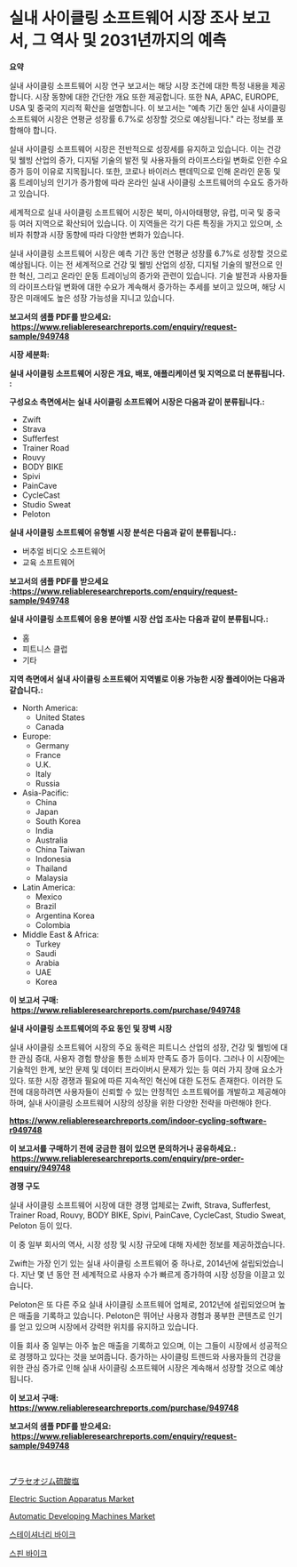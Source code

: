 <p><h1>실내 사이클링 소프트웨어 시장 조사 보고서, 그 역사 및 2031년까지의 예측</h1></p><p><strong>요약</strong></p>
<p><p>실내 사이클링 소프트웨어 시장 연구 보고서는 해당 시장 조건에 대한 특정 내용을 제공합니다. 시장 동향에 대한 간단한 개요 또한 제공합니다. 또한 NA, APAC, EUROPE, USA 및 중국의 지리적 확산을 설명합니다. 이 보고서는 "예측 기간 동안 실내 사이클링 소프트웨어 시장은 연평균 성장률 6.7%로 성장할 것으로 예상됩니다." 라는 정보를 포함해야 합니다.</p><p>실내 사이클링 소프트웨어 시장은 전반적으로 성장세를 유지하고 있습니다. 이는 건강 및 웰빙 산업의 증가, 디지털 기술의 발전 및 사용자들의 라이프스타일 변화로 인한 수요 증가 등이 이유로 지목됩니다. 또한, 코로나 바이러스 팬데믹으로 인해 온라인 운동 및 홈 트레이닝의 인기가 증가함에 따라 온라인 실내 사이클링 소프트웨어의 수요도 증가하고 있습니다.</p><p>세계적으로 실내 사이클링 소프트웨어 시장은 북미, 아시아태평양, 유럽, 미국 및 중국 등 여러 지역으로 확산되어 있습니다. 이 지역들은 각기 다른 특징을 가지고 있으며, 소비자 취향과 시장 동향에 따라 다양한 변화가 있습니다.</p><p>실내 사이클링 소프트웨어 시장은 예측 기간 동안 연평균 성장률 6.7%로 성장할 것으로 예상됩니다. 이는 전 세계적으로 건강 및 웰빙 산업의 성장, 디지털 기술의 발전으로 인한 혁신, 그리고 온라인 운동 트레이닝의 증가와 관련이 있습니다. 기술 발전과 사용자들의 라이프스타일 변화에 대한 수요가 계속해서 증가하는 추세를 보이고 있으며, 해당 시장은 미래에도 높은 성장 가능성을 지니고 있습니다.</p></p>
<p><strong>보고서의 샘플 PDF를 받으세요: &nbsp;<a href="https://www.reliableresearchreports.com/enquiry/request-sample/949748">https://www.reliableresearchreports.com/enquiry/request-sample/949748</a></strong></p>
<p><strong>시장 세분화:</strong></p>
<p><strong> 실내 사이클링 소프트웨어 시장은 개요, 배포, 애플리케이션 및 지역으로 더 분류됩니다. :</strong></p>
<p><strong>구성요소 측면에서는 실내 사이클링 소프트웨어 시장은 다음과 같이 분류됩니다.:</strong></p>
<p><ul><li>Zwift</li><li>Strava</li><li>Sufferfest</li><li>Trainer Road</li><li>Rouvy</li><li>BODY BIKE</li><li>Spivi</li><li>PainCave</li><li>CycleCast</li><li>Studio Sweat</li><li>Peloton</li></ul></p>
<p><strong> 실내 사이클링 소프트웨어 유형별 시장 분석은 다음과 같이 분류됩니다.:</strong></p>
<p><ul><li>버추얼 비디오 소프트웨어</li><li>교육 소프트웨어</li></ul></p>
<p><strong>보고서의 샘플 PDF를 받으세요 :<a href="https://www.reliableresearchreports.com/enquiry/request-sample/949748">https://www.reliableresearchreports.com/enquiry/request-sample/949748</a></strong></p>
<p><strong> 실내 사이클링 소프트웨어 응용 분야별 시장 산업 조사는 다음과 같이 분류됩니다.:</strong></p>
<p><ul><li>홈</li><li>피트니스 클럽</li><li>기타</li></ul></p>
<p><strong>지역 측면에서 실내 사이클링 소프트웨어 지역별로 이용 가능한 시장 플레이어는 다음과 같습니다.:</strong></p>
<p><ul>
    <li>
        North America:
        <ul>
            <li>United States</li>
            <li>Canada</li>
        </ul>
    </li>
    <li>
        Europe:
        <ul>
            <li>Germany</li>
            <li>France</li>
            <li>U.K.</li>
            <li>Italy</li>
            <li>Russia</li>
        </ul>
    </li>
    <li>
        Asia-Pacific:
        <ul>
            <li>China</li>
            <li>Japan</li>
            <li>South Korea</li>
            <li>India</li>
            <li>Australia</li>
            <li>China Taiwan</li>
            <li>Indonesia</li>
            <li>Thailand</li>
            <li>Malaysia</li>
        </ul>
    </li>
    <li>
        Latin America:
        <ul>
            <li>Mexico</li>
            <li>Brazil</li>
            <li>Argentina Korea</li>
            <li>Colombia</li>
        </ul>
    </li>
    <li>
        Middle East & Africa:
        <ul>
            <li>Turkey</li>
            <li>Saudi</li>
            <li>Arabia</li>
            <li>UAE</li>
            <li>Korea</li>
        </ul>
    </li>
    </ul></p>
<p><strong>이 보고서 구매: &nbsp;<a href="https://www.reliableresearchreports.com/purchase/949748">https://www.reliableresearchreports.com/purchase/949748</a></strong></p>
<p><strong>실내 사이클링 소프트웨어의 주요 동인 및 장벽 시장</strong></p>
<p><p>실내 사이클링 소프트웨어 시장의 주요 동력은 피트니스 산업의 성장, 건강 및 웰빙에 대한 관심 증대, 사용자 경험 향상을 통한 소비자 만족도 증가 등이다. 그러나 이 시장에는 기술적인 한계, 보안 문제 및 데이터 프라이버시 문제가 있는 등 여러 가지 장애 요소가 있다. 또한 시장 경쟁과 필요에 따른 지속적인 혁신에 대한 도전도 존재한다. 이러한 도전에 대응하려면 사용자들이 신뢰할 수 있는 안정적인 소프트웨어를 개발하고 제공해야 하며, 실내 사이클링 소프트웨어 시장의 성장을 위한 다양한 전략을 마련해야 한다.</p></p>
<p><strong><a href="https://www.reliableresearchreports.com/indoor-cycling-software-r949748">https://www.reliableresearchreports.com/indoor-cycling-software-r949748</a></strong></p>
<p><strong>이 보고서를 구매하기 전에 궁금한 점이 있으면 문의하거나 공유하세요.: &nbsp;<a href="https://www.reliableresearchreports.com/enquiry/pre-order-enquiry/949748">https://www.reliableresearchreports.com/enquiry/pre-order-enquiry/949748</a></strong></p>
<p><strong>경쟁 구도</strong></p>
<p><p>실내 사이클링 소프트웨어 시장에 대한 경쟁 업체로는 Zwift, Strava, Sufferfest, Trainer Road, Rouvy, BODY BIKE, Spivi, PainCave, CycleCast, Studio Sweat, Peloton 등이 있다. </p><p>이 중 일부 회사의 역사, 시장 성장 및 시장 규모에 대해 자세한 정보를 제공하겠습니다.</p><p>Zwift는 가장 인기 있는 실내 사이클링 소프트웨어 중 하나로, 2014년에 설립되었습니다. 지난 몇 년 동안 전 세계적으로 사용자 수가 빠르게 증가하여 시장 성장을 이끌고 있습니다.</p><p>Peloton은 또 다른 주요 실내 사이클링 소프트웨어 업체로, 2012년에 설립되었으며 높은 매출을 기록하고 있습니다. Peloton은 뛰어난 사용자 경험과 풍부한 콘텐츠로 인기를 얻고 있으며 시장에서 강력한 위치를 유지하고 있습니다.</p><p>이들 회사 중 일부는 아주 높은 매출을 기록하고 있으며, 이는 그들이 시장에서 성공적으로 경쟁하고 있다는 것을 보여줍니다. 증가하는 사이클링 트렌드와 사용자들의 건강을 위한 관심 증가로 인해 실내 사이클링 소프트웨어 시장은 계속해서 성장할 것으로 예상됩니다.</p></p>
<p><strong>이 보고서 구매: &nbsp; <a href="https://www.reliableresearchreports.com/purchase/949748">https://www.reliableresearchreports.com/purchase/949748</a></strong></p>
<p><strong>보고서의 샘플 PDF를 받으세요: &nbsp;<a href="https://www.reliableresearchreports.com/enquiry/request-sample/949748">https://www.reliableresearchreports.com/enquiry/request-sample/949748</a></strong><strong></strong></p>
<p>&nbsp;</p>
<p><p><a href="https://medium.com/@sebastianhodges1/%E3%83%97%E3%83%A9%E3%82%BB%E3%82%AA%E3%82%B8%E3%83%A0%E7%A1%AB%E9%85%B8%E5%A1%A9%E3%81%AE%E5%B8%82%E5%A0%B4%E8%AA%BF%E6%9F%BB%E3%83%AC%E3%83%9D%E3%83%BC%E3%83%88-%E3%81%9D%E3%81%AE%E6%AD%B4%E5%8F%B2%E3%81%A82031%E5%B9%B4%E3%81%BE%E3%81%A7%E3%81%AE%E4%BA%88%E6%B8%AC-b3934a2ec796">プラセオジム硫酸塩</a></p><p><a href="https://github.com/mauripalmi/Market-Research-Report-List-2/blob/main/electric-suction-apparatus-market.md">Electric Suction Apparatus Market</a></p><p><a href="https://github.com/gulaimolin/Market-Research-Report-List-4/blob/main/automatic-developing-machines-market.md">Automatic Developing Machines Market</a></p><p><a href="https://github.com/Madalyell456456/Market-Research-Report-List-1/blob/main/472181621676.md">스테이셔너리 바이크</a></p><p><a href="https://github.com/vs019sa3m8x/Market-Research-Report-List-1/blob/main/114149321675.md">스핀 바이크</a></p></p>